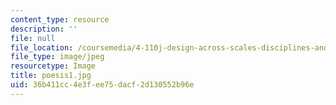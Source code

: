 ```yaml
---
content_type: resource
description: ''
file: null
file_location: /coursemedia/4-110j-design-across-scales-disciplines-and-problem-contexts-spring-2013/36b411cc4e3fee75dacf2d130552b96e_poesis1.jpg
file_type: image/jpeg
resourcetype: Image
title: poesis1.jpg
uid: 36b411cc-4e3f-ee75-dacf-2d130552b96e
---
```

